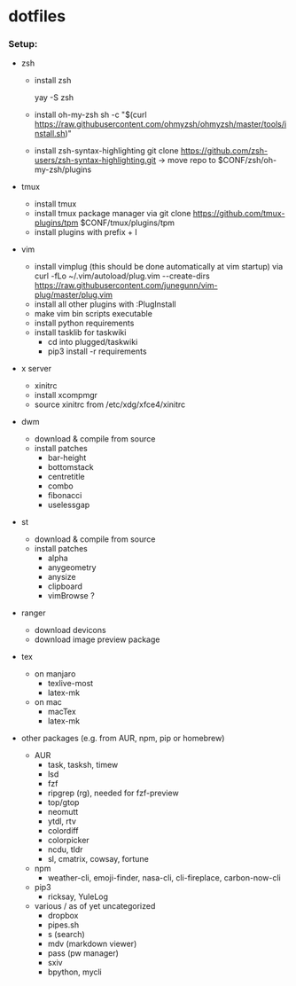 # dotfiles

### Setup:

* zsh
    * install zsh

        yay -S zsh

    * install oh-my-zsh 
        sh -c "$(curl https://raw.githubusercontent.com/ohmyzsh/ohmyzsh/master/tools/install.sh)"
    * install zsh-syntax-highlighting
        git clone https://github.com/zsh-users/zsh-syntax-highlighting.git
        -> move repo to $CONF/zsh/oh-my-zsh/plugins

* tmux
    * install tmux
    * install tmux package manager via
        git clone https://github.com/tmux-plugins/tpm $CONF/tmux/plugins/tpm
    * install plugins with 
        prefix + I

* vim
    * install vimplug (this should be done automatically at vim startup) via
        curl -fLo ~/.vim/autoload/plug.vim --create-dirs \
        https://raw.githubusercontent.com/junegunn/vim-plug/master/plug.vim
    * install all other plugins with
        :PlugInstall 
    * make vim bin scripts executable
    * install python requirements
    * install tasklib for taskwiki
        * cd into plugged/taskwiki
        * pip3 install -r requirements

* x server
    * xinitrc
    * install xcompmgr
    * source xinitrc from /etc/xdg/xfce4/xinitrc

* dwm 
    * download & compile from source
    * install patches
        * bar-height
        * bottomstack
        * centretitle
        * combo
        * fibonacci
        * uselessgap

* st 
    * download & compile from source
    * install patches
        * alpha
        * anygeometry
        * anysize
        * clipboard
        * vimBrowse ?

* ranger
    * download devicons
    * download image preview package

* tex
    * on manjaro
        * texlive-most
        * latex-mk
    * on mac
        * macTex
        * latex-mk

* other packages (e.g. from AUR, npm, pip or homebrew)
    * AUR
        * task, tasksh, timew
        * lsd
        * fzf
        * ripgrep (rg), needed for fzf-preview
        * top/gtop
        * neomutt
        * ytdl, rtv
        * colordiff
        * colorpicker
        * ncdu, tldr
        * sl, cmatrix, cowsay, fortune
    * npm
        * weather-cli, emoji-finder, nasa-cli, cli-fireplace, carbon-now-cli
    * pip3
        * ricksay, YuleLog
    * various / as of yet uncategorized
        * dropbox
        * pipes.sh
        * s (search)
        * mdv (markdown viewer)
        * pass (pw manager)
        * sxiv
        * bpython, mycli
